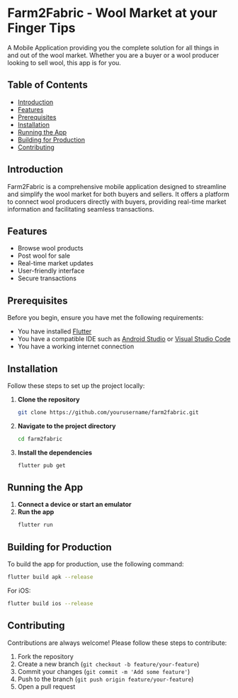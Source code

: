 # Farm2Fabric - Wool Market at your Finger Tips

A Mobile Application providing you the complete solution for all things in and out of the wool market. Whether you are a buyer or a wool producer looking to sell wool, this app is for you.

## Table of Contents

- [Introduction](#introduction)
- [Features](#features)
- [Prerequisites](#prerequisites)
- [Installation](#installation)
- [Running the App](#running-the-app)
- [Building for Production](#building-for-production)
- [Contributing](#contributing)

## Introduction

Farm2Fabric is a comprehensive mobile application designed to streamline and simplify the wool market for both buyers and sellers. It offers a platform to connect wool producers directly with buyers, providing real-time market information and facilitating seamless transactions.

## Features

- Browse wool products
- Post wool for sale
- Real-time market updates
- User-friendly interface
- Secure transactions

## Prerequisites

Before you begin, ensure you have met the following requirements:

- You have installed [Flutter](https://flutter.dev/docs/get-started/install)
- You have a compatible IDE such as [Android Studio](https://developer.android.com/studio) or [Visual Studio Code](https://code.visualstudio.com/)
- You have a working internet connection

## Installation

Follow these steps to set up the project locally:

1. **Clone the repository**
   ```bash
   git clone https://github.com/yourusername/farm2fabric.git
2. **Navigate to the project directory**
   ```bash
   cd farm2fabric
3. **Install the dependencies**
   ```bash
   flutter pub get
   
## Running the App

1. **Connect a device or start an emulator**
2. **Run the app**
   ```bash
   flutter run
## Building for Production

To build the app for production, use the following command:

```bash
flutter build apk --release
```

For iOS:

```bash
flutter build ios --release
```
## Contributing

Contributions are always welcome! Please follow these steps to contribute:

1. Fork the repository
2. Create a new branch (`git checkout -b feature/your-feature`)
3. Commit your changes (`git commit -m 'Add some feature'`)
4. Push to the branch (`git push origin feature/your-feature`)
5. Open a pull request

